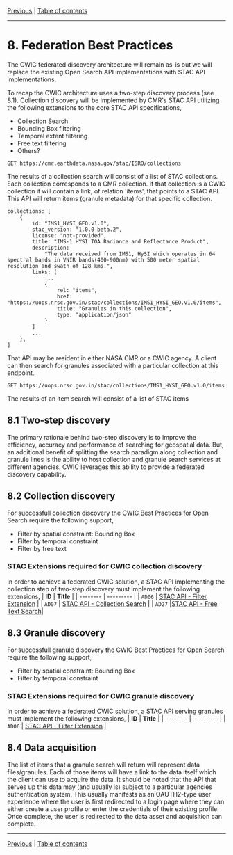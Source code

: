 [Previous](collection-metadata.md) | [Table of contents](README.md)
***
# 8. Federation Best Practices
The CWIC federated discovery architecture will remain as-is but we will replace the existing Open Search API implementations with STAC API implementations.

To recap the CWIC architecture uses a two-step discovery process (see 8.1). Collection discovery will be implemented by CMR's STAC API utilizing the following extensions to the core STAC API specifications,
- Collection Search
- Bounding Box filtering
- Temporal extent filtering
- Free text filtering
- Others?

```
GET https://cmr.earthdata.nasa.gov/stac/ISRO/collections
```
The results of a collection search will consist of a list of STAC collections. Each collection corresponds to a CMR collection. If that collection is a CWIC collection it will contain a link, of relation 'items', that points to a STAC API. This API will return items (granule metadata) for that specific collection. 

```
collections: [
    {
        id: "IMS1_HYSI_GEO.v1.0",
        stac_version: "1.0.0-beta.2",
        license: "not-provided",
        title: "IMS-1 HYSI TOA Radiance and Reflectance Product",
        description: 
            "The data received from IMS1, HySI which operates in 64 spectral bands in VNIR bands(400-900nm) with 500 meter spatial resolution and swath of 128 kms.",
        links: [
            ...
            {
                rel: "items",
                href: "https://uops.nrsc.gov.in/stac/collections/IMS1_HYSI_GEO.v1.0/items",
                title: "Granules in this collection",
                type: "application/json"
            }
        ]
        ...
    },
]
```

That API may be resident in either NASA CMR or a CWIC agency. A client can then search for granules associated with a particular collection at this endpoint.

```
GET https://uops.nrsc.gov.in/stac/collections/IMS1_HYSI_GEO.v1.0/items
```

The results of an item search will consist of a list of STAC items

## 8.1 Two-step discovery
The primary rationale behind two-step discovery is to improve the efficiency,  accuracy and performance of searching for geospatial data.
But, an additional benefit of splitting the search paradigm along collection and granule lines is the ability to host collection and granule search services at different agencies. CWIC leverages this ability to provide a federated discovery capability.

## 8.2 Collection discovery
For successfull collection discovery the CWIC Best Practices for Open Search require the following support,
- Filter by spatial constraint: Bounding Box
- Filter by temporal constraint
- Filter by free text
### STAC Extensions required for CWIC collection discovery
In order to achieve a federated CWIC solution, a STAC API implementing the collection step of two-step discovery must implement the following extensions,
| **ID**  | **Title** | 
| -------- | --------- | 
| `AD06` <a name="AD06"></a> | [STAC API - Filter Extension](https://github.com/stac-api-extensions/filter) |
| `AD07` <a name="AD07"></a> | [STAC API - Collection Search](https://github.com/stac-api-extensions/collection-search) |
| `AD27` <a name="AD26"></a> |[STAC API - Free Text Search](https://github.com/cedadev/stac-freetext-search)|

## 8.3 Granule discovery
For successfull granule discovery the CWIC Best Practices for Open Search require the following support,
- Filter by spatial constraint: Bounding Box
- Filter by temporal constraint
### STAC Extensions required for CWIC granule discovery
In order to achieve a federated CWIC solution, a STAC API serving granules must implement the following extensions,
| **ID**  | **Title** | 
| -------- | --------- | 
| `AD06` <a name="AD06"></a> | [STAC API - Filter Extension](https://github.com/stac-api-extensions/filter) |
## 8.4 Data acquisition
The list of items that a granule search will return will represent data files/granules. Each of those items will have a link to the data itself which the client can use to acquire the data. It should be noted that the API that serves up this data may (and usually is) subject to a particular agencies authentication system. This usually manifests as an OAUTH2-type user experience where the user is first redirected to a login page where they can either create a user profile or enter the credentials of their existing profile. Once complete, the user is redirected to the data asset and acquisition can complete.
***
[Previous](collection-metadata.md) | [Table of contents](README.md)